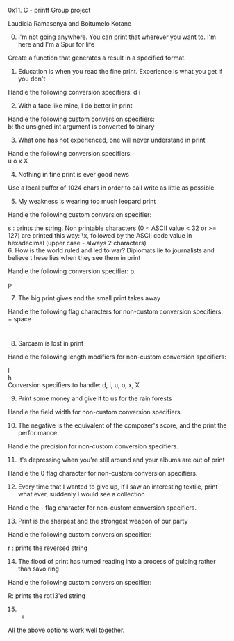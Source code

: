 0x11. C - printf
Group project

Laudicia Ramasenya and Boitumelo Kotane

0. I'm not going anywhere. You can print that wherever you want to. I'm here and I'm
 a Spur for life  

Create a function that generates a result in a specified format.

1. Education is when you read the fine print. Experience is what you get if you don't

Handle the following conversion specifiers:
d
i

2. With a face like mine, I do better in print 
                                     
Handle the following custom conversion specifiers:                                  
b: the unsigned int argument is converted to binary
                                                                                    
3. What one has not experienced, one will never understand in print                 

Handle the following conversion specifiers:                                         
u
o
x
X
                                                                                    
4. Nothing in fine print is ever good news                                          

Use a local buffer of 1024 chars in order to call write as little as possible.      
                                                                                    

5. My weakness is wearing too much leopard print                                    

Handle the following custom conversion specifier:                                   

s : prints the string.
Non printable characters (0 < ASCII value < 32 or >= 127) are printed this way: \x, followed by the ASCII code value in hexadecimal (upper case - always 2 characters)                                                                                    
6. How is the world ruled and led to war? Diplomats lie to journalists and believe t
hese lies when they see them in print                                               

Handle the following conversion specifier: p.                                       

p

7. The big print gives and the small print takes away                               

Handle the following flag characters for non-custom conversion specifiers:          
+
space
#
                                                                                    
8. Sarcasm is lost in print                                                         

Handle the following length modifiers for non-custom conversion specifiers:         
                                                                                    
l                                                                                   
h                                                                                   
Conversion specifiers to handle: d, i, u, o, x, X                                   
                                                                                    
9. Print some money and give it to us for the rain forests                          

Handle the field width for non-custom conversion specifiers.                        
                                                                                    
10. The negative is the equivalent of the composer's score, and the print the perfor
mance                                                                               

Handle the precision for non-custom conversion specifiers.                          
                                                                                    
11. It's depressing when you're still around and your albums are out of print       

Handle the 0 flag character for non-custom conversion specifiers.                   
                                                                                    
12. Every time that I wanted to give up, if I saw an interesting textile, print what
 ever, suddenly I would see a collection                                            

Handle the - flag character for non-custom conversion specifiers.                   
                                                                                    
13. Print is the sharpest and the strongest weapon of our party                     

Handle the following custom conversion specifier:                                   

r : prints the reversed string                                                                                    

14. The flood of print has turned reading into a process of gulping rather than savo
ring                                                                                

Handle the following custom conversion specifier:                                   

R: prints the rot13'ed string                                                                                    

15. *                                                                               

All the above options work well together. 

